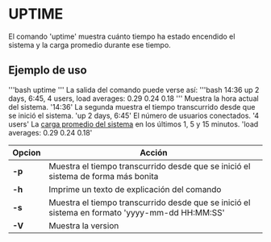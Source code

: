 # UPTIME

El comando 'uptime' muestra cuánto tiempo ha estado encendido el sistema y la carga promedio durante ese tiempo.

## Ejemplo de uso
'''bash
uptime
'''
La salida del comando puede verse así:
'''bash
14:36 up 2 days, 6:45, 4 users, load averages: 0.29 0.24 0.18
'''
Muestra la hora actual del sistema. '14:36'
La segunda muestra el tiempo transcurrido desde que se inició el sistema. 'up 2 days, 6:45'
El número de usuarios conectados. '4 users'
La [carga promedio del sistema]() en los últimos 1, 5 y 15 minutos. 'load averages: 0.29 0.24 0.18'

| Opcion | Acción |
| ----------- |-------------|
| **-p** | Muestra el tiempo transcurrido desde que se inició el sistema de forma más bonita |
| **-h** | Imprime un texto de explicación del comando |
| **-s** | Muestra el tiempo transcurrido desde que se inició el sistema en formato 'yyyy-mm-dd HH:MM:SS' |
| **-V** | Muestra la version |
